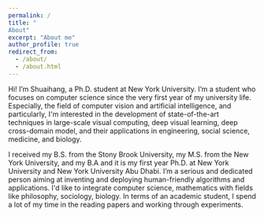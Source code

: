```yaml
---
permalink: /
title: "
About"
excerpt: "About me"
author_profile: true
redirect_from: 
  - /about/
  - /about.html
---
```


Hi! I’m Shuaihang, a Ph.D. student at New York University. I’m a student who focuses on computer science since the very first year of my university life. Especially, the field of computer vision and artificial intelligence, and particularly, I'm interested in the development of state-of-the-art techniques in large-scale visual computing, deep visual learning, deep cross-domain model, and their applications in engineering, social science, medicine, and biology.

I received my B.S. from the Stony Brook University, my M.S. from the New York University, and my B.A and it is my first year Ph.D. at New York University and New York University Abu Dhabi. I’m a serious and dedicated person aiming at inventing and deploying human-friendly algorithms and applications. I'd like to integrate computer science, mathematics with fields like philosophy, sociology, biology. In terms of an academic student, I spend a lot of my time in the reading papers and working through experiments.
